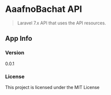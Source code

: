 # AaafnoBachat API

> Laravel 7.x API that uses the API resources.


## App Info
### Version

0.0.1

### License

This project is licensed under the MIT License

